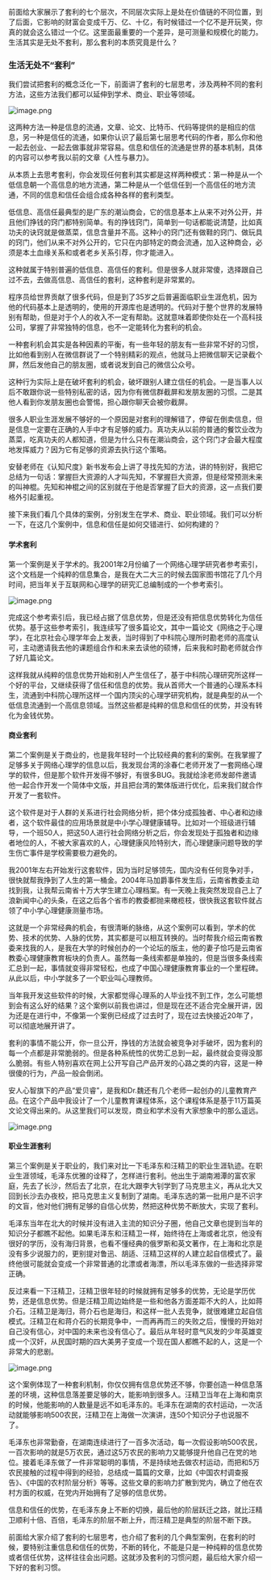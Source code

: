 
前面给大家展示了套利的七个层次，不同层次实际上是处在价值链的不同位置，到了后面，它影响的财富会变成千万、亿、十亿，有时候错过一个亿不是开玩笑，你真的就会这么错过一个亿。这里面最重要的一个差异，是可测量和规模化的能力。生活其实是无处不套利，那么套利的本质究竟是什么？

### 生活无处不“套利”

我们尝试把套利的概念泛化一下，前面讲了套利的七层思考，涉及两种不同的套利方法，这些方法我们都可以延伸到学术、商业、职业等领域。

![image.png](https://upload-images.jianshu.io/upload_images/2071939-fc322ffdf93e4337.png?imageMogr2/auto-orient/strip%7CimageView2/2/w/1240)

这两种方法一种是信息的流通，文章、论文、比特币、代码等提供的是相应的信息，另一种是信任的流通，如果你认识了最后第七层思考代码的作者，那么你和他一起去创业、一起去做事就非常容易。信息和信任的流通是世界的基本机制，具体的内容可以参考我以前的文章《人性与暴力》。

从本质上去思考套利，你会发现任何套利其实都是这样两种模式：第一种是从一个低信息朝一个高信息的地方流通，第二种是从一个低信任到一个高信任的地方流通，不同的信息和信任会组合成各种各样的套利类型。

低信息、高信任最典型的是广东的潮汕商会，它的信息基本上从来不对外公开，并且他们挣钱的窍门都特别简单。有的挣钱窍门，简单到一句话都能说清楚，比如真功夫的诀窍就是做蒸菜，信息含量并不高。这种小的窍门还有做鞋的窍门、做玩具的窍门，他们从来不对外公开的，它只在内部特定的商会流通，加入这种商会，必须是本土血缘关系和或者老乡关系引荐，你才能进入。

 这种就属于特别普遍的低信息、高信任的套利。但是很多人就非常傻，选择跟自己过不去，去做高信息、高信任的套利，这种套利是非常累的。

程序员给世界贡献了很多代码，但是到了35岁之后普遍面临职业生涯危机，因为他的代码基本上是透明的，使用的开源库也是透明的。代码对于整个世界的发展特别有帮助，但是对于个人的收入不一定有帮助。这就意味着即使你处在一个高科技公司，掌握了非常独特的信息，也不一定能转化为套利的机会。

一种套利机会其实是各种因素的平衡，有一些年轻的朋友有一些非常不好的习惯，比如他看到别人在微信群说了一个特别精彩的观点，他就马上把微信聊天记录截个屏，然后发他自己的朋友圈，或者说发到自己的微信公众号。

这种行为实际上是在破坏套利的机会，破坏跟别人建立信任的机会。一是当事人以后不敢跟你说一些特别私密的话，因为你有微信群截屏和发朋友圈的习惯。二是其他人看到你发朋友圈也会警惕，担心跟你聊天会被你截屏。

很多人职业生涯发展不够好的一个原因是对套利的理解错了，停留在倒卖信息，但是信息一定要在正确的人手中才有足够的威力。真功夫从以前的普通的餐饮业改为蒸菜，吃真功夫的人都知道，但是为什么只有在潮汕商会，这个窍门才会最大程度地发挥威力？因为它有足够的资源去执行这个策略。

安替老师在《认知尺度》新书发布会上讲了寻找先知的方法，讲的特别好，我把它总结为一句话：掌握巨大资源的人才叫先知，不掌握巨大资源，但是经常预测未来的叫神棍。先知和神棍之间的区别就在于他是否掌握了巨大的资源，这一点我们要格外引起重视。

接下来我们看几个具体的案例，分别发生在学术、商业、职业领域。我们可以分析一下，在这几个案例中，信息和信任是如何交错进行、如何构建的？

#### 学术套利

第一个案例是关于学术的。我2001年2月份编了一个网络心理学研究者参考索引，这个文档是一个纯粹的信息集合，是我在大二大三的时候去国家图书馆花了几个月时间，把当年关于互联网和心理学的研究汇总编制成的一个参考索引。

![image.png](https://upload-images.jianshu.io/upload_images/2071939-412da6307cb5e7f3.png?imageMogr2/auto-orient/strip%7CimageView2/2/w/1240)

完成这个参考索引后，我已经占据了信息优势，但是还没有把信息优势转化为信任优势。基于这些参考索引，我连续写了很多篇论文，其中一篇论文《网络之于心理学》，在北京社会心理学年会上发表，当时得到了中科院心理所时勘老师的高度认可，主动邀请我去他的课题组合作和未来去读他的硕博，后来我和时勘老师就合作了好几篇论文。

这样我就从纯粹的信息优势开始和别人产生信任了，基于中科院心理研究所这样一个好的平台，又继续获得了信任和信息的优势。我从首师大一个普通的心理系本科生，流通到中科院心理所这样一个国内顶尖的心理学研究机构，就是典型的从一个低信息流通到一个高信息领域。当然这些都是纯粹的信息和信任的优势，并没有转化为金钱优势。

#### 商业套利

  第二个案例是关于商业的，也是我年轻时一个比较经典的套利的案例。在我掌握了足够多关于网络心理学的信息以后，我发现台湾的涂春仁老师开发了一套网络心理学的软件，但是那个软件开发得不够好，有很多BUG。我就给涂老师发邮件邀请他一起合作开发一个简体中文版，并且把台湾的繁体版进行优化，后来我们就合作开发了一套软件。

 这个软件是对于人群的关系进行社会网络分析，把个体分成孤独者、中心者和边缘者，这个软件最佳的应用场景就是中小学心理健康辅导。比如对一个班级进行辅导，一个班50人，把这50人进行社会网络分析之后，你会发现处于孤独者和边缘者地位的人，不被大家喜欢的人，心理健康风险特别大，而心理健康问题导致的学生伤亡事件是学校需要极力避免的。

我2001年左右开始发行这套软件，因为当时足够领先，国内没有任何竞争对手，很快就帮我挣到了人生的第一桶金。2004年马加爵事件发生后，云南省教委主动找到我，让我帮云南省十万大学生建立心理档案。有一天晚上我突然发现自己上了浪新闻中心的头条，在这之后各个省市的教委都抛来橄榄枝，很快我这套软件就占领了中小学心理健康测量市场。

这就是一个非常经典的机会，有很清晰的脉络，从这个案例可以看到，学术的优势、技术的优势、人脉的优势，其实都是可以相互转换的。当时帮我介绍云南省教委来找我的人，是我在大学的时候创办的一个论坛的版主，他的妻子恰巧是云南省教委心理健康教育板块的负责人。虽然每一条线索都是单独的，但是当很多条线索汇总到一起，事情就变得非常轻松，也成了中国心理健康教育事业的一个里程碑。从此以后，中小学就多了一个职业叫心理教师。

当年我开发这些软件的时候，大家都觉得心理系的人毕业找不到工作，怎么可能想到会有这么好的结果？这个案例以前我也讲过，但是现在还不适合完全展开讲，因为还是在进行中，不像第一个案例已经成了过去时了，现在过去快接近20年了，可以彻底地展开讲了。

套利的事情不能公开，你一旦公开，挣钱的方法就会被竞争对手破坏，因为套利的每一个点都是非常脆弱的。但是各种系统性的优势汇总到一起，最终就会变得没那么脆弱。有些人特别喜欢在网上公开写自己产品开发的心路之类的内容，这是一种很傻的行为，产品一般会倒闭。

安人心智旗下的产品“爱贝睿”，是我和Dr.魏还有几个老师一起创办的儿童教育产品。在这个产品中我设计了一个儿童教育课程体系，这个课程体系是基于11万篇英文论文得出来的。从这里我们可以发现，商业和学术没有大家想象中的那么遥远。

![image.png](https://upload-images.jianshu.io/upload_images/2071939-6a8bb7e93fc2a2e5.png?imageMogr2/auto-orient/strip%7CimageView2/2/w/1240)

#### 职业生涯套利

第三个案例是关于职业的，我们来对比一下毛泽东和汪精卫的职业生涯轨迹。在职业生涯领域，毛泽东优雅的诠释了，怎样进行套利。他出生于湖南湘潭的富农家庭，先去了长沙，然后去了北京，在北大跟李大钊学到了马克思主义，再从北大又回到长沙去办夜校，把马克思主义复制到了湖南。毛泽东选的第一批用户是不识字的文盲，他对他们拥有足够的自信心优势，然把这种优势不断放大，实现了套利。

毛泽东当年在北大的时候并没有进入主流的知识分子圈，他自己文章也提到当年的知识分子都瞧不起他。如果毛泽东和汪精卫一样，始终待在上海或者北京，他没有很好的学历，没有海归背景，也看不懂经典的俄罗斯和英文著作，在上海和北京是没有多少说服力的，更别提对鲁迅、胡适、汪精卫这样的人建立起自信模式了。最终他很可能就会变成一个非常普通的北漂或者海漂，所以毛泽东做的一些选择非常正确。

反过来看一下汪精卫，汪精卫很年轻的时候就拥有足够多的优势，无论是学历优势，还是信息优势。但是汪精卫周边始终是一些和他各方面差距不大的人，比如蒋介石。汪精卫是海归，蒋介石也是海归，和这样一批人去竞争，就很难建立起自信模式。汪精卫在和蒋介石的长期竞争中，一而再再而三的失败之后，慢慢的开始对自己没有信心，对中国的未来也没有信心了。最后从年轻时意气风发的少年英雄变成一个汉奸，从民国时期的四大美男子变成一个现在国人都瞧不起的人，这是一个非常大的悲剧。

![image.png](https://upload-images.jianshu.io/upload_images/2071939-c8454d0262a0fe1d.png?imageMogr2/auto-orient/strip%7CimageView2/2/w/1240)

这个案例体现了一种套利机制，你仅仅拥有信息优势还不够，你要创造一种信息落差的环境，这种信息落差要足够的大，能影响到很多人。汪精卫当年在上海和南京的时候，他能影响的人数量是远不如毛泽东的。毛泽东在湖南的农村运动，一次活动就能够影响500农民，汪精卫在上海做一次演讲，连50个知识分子也说服不了。

毛泽东也非常勤奋，在湖南连续进行了一百多次活动，每一次假设影响500农民，一百次影响的就是5万农民，通过这5万农民的影响力又能够提升他自己在党的地位。接着毛泽东做了一件非常聪明的事情，不是持续地去做农村运动，而把和5万农民接触的过程中得到的经验，总结成一篇篇的文章，比如《中国农村调查报告》、《中国的农村阶层分析》等等。这些文章的影响力扩散到党内，确立了他在农村方面的权威，在党内开始拥有了足够的信息优势。

信息和信任的优势，在毛泽东身上不断的切换，最后他的阶层跃迁之路，就比汪精卫顺利十倍、百倍，毛泽东的阶层不断上升，而汪精卫是典型的阶层不断下跌。

前面给大家介绍了套利的七层思考，也介绍了套利的几个典型案例，在套利的时候，要特别注重信息和信任的优势，不断的转化，不能是只是一种纯粹的信息优势或者信任优势，这样往往会出问题。这就涉及套利的习惯问题，最后给大家介绍一下好的套利习惯。

